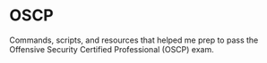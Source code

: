# OSCP
Commands, scripts, and resources that helped me prep to pass the Offensive Security Certified Professional (OSCP) exam.
